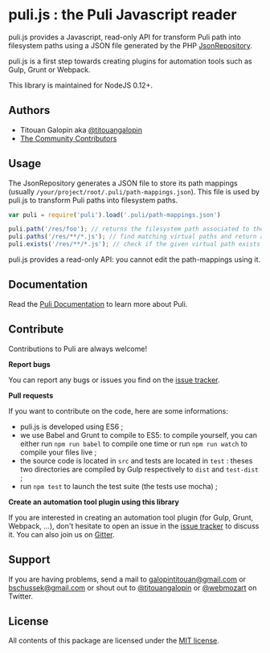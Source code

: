 puli.js : the Puli Javascript reader
====================================

puli.js provides a Javascript, read-only API for transform Puli path into filesystem paths using
a JSON file generated by the PHP [JsonRepository].

puli.js is a first step towards creating plugins for automation tools such as Gulp, Grunt or
Webpack.

This library is maintained for NodeJS 0.12+.

Authors
-------

* Titouan Galopin aka [@titouangalopin]
* [The Community Contributors]

Usage
-----

The JsonRepository generates a JSON file to store its path mappings (usually
`/your/project/root/.puli/path-mappings.json`). This file is used by puli.js to transform Puli
paths into filesystem paths.

```js
var puli = require('puli').load('.puli/path-mappings.json')

puli.path('/res/foo'); // returns the filesystem path associated to the virtual path /app/foo
puli.paths('/res/**/*.js'); // find matching virtual paths and return associated filesystem paths as an array
puli.exists('/res/**/*.js'); // check if the given virtual path exists or if the given glob contain paths
```

puli.js provides a read-only API: you cannot edit the path-mappings using it.

Documentation
-------------

Read the [Puli Documentation] to learn more about Puli.

Contribute
----------

Contributions to Puli are always welcome!

**Report bugs**

You can report any bugs or issues you find on the [issue tracker].

**Pull requests**

If you want to contribute on the code, here are some informations:

- puli.js is developed using ES6 ;
- we use Babel and Grunt to compile to ES5: to compile yourself, you can either run `npm run babel` to
 compile one time or run `npm run watch` to compile your files live ;
- the source code is located in `src` and tests are located in `test` : theses two directories are
compiled by Gulp respectively to `dist` and `test-dist` ;
- run `npm test` to launch the test suite (the tests use mocha) ;

**Create an automation tool plugin using this library**

If you are interested in creating an automation tool plugin (for Gulp, Grunt, Webpack, ...), don't
hesitate to open an issue in the [issue tracker] to discuss it. You can also join us on [Gitter].

Support
-------

If you are having problems, send a mail to galopintitouan@gmail.com or bschussek@gmail.com or shout
out to [@titouangalopin] or [@webmozart] on Twitter.

License
-------

All contents of this package are licensed under the [MIT license].

[Puli]: http://puli.io
[JsonRepository]: https://github.com/puli/repository/blob/1.0/src/JsonRepository.php
[The Community Contributors]: https://github.com/tgalopin/puli.js/graphs/contributors
[Installation guide]: http://docs.puli.io/en/latest/installation.html
[Puli Documentation]: http://docs.puli.io/en/latest/index.html
[issue tracker]: https://github.com/tgalopin/puli.js/issues
[Git repository]: https://github.com/puli/repository
[MIT license]: LICENSE
[Gitter]: https://gitter.im/puli/issues
[@webmozart]: https://twitter.com/webmozart
[@titouangalopin]: https://twitter.com/titouangalopin
